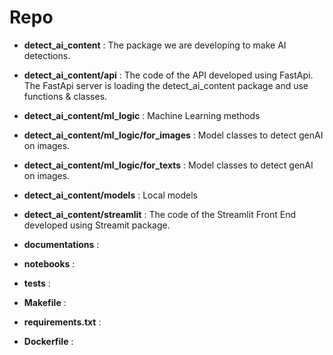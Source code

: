 
# Repo

- **detect_ai_content** :
  The package we are developing to make AI detections.

- **detect_ai_content/api** :
  The code of the API developed using FastApi.
  The FastApi server is loading the detect_ai_content package and use functions & classes.

- **detect_ai_content/ml_logic** :
  Machine Learning methods

- **detect_ai_content/ml_logic/for_images** :
  Model classes to detect genAI on images.

- **detect_ai_content/ml_logic/for_texts** :
  Model classes to detect genAI on images.

- **detect_ai_content/models** :
  Local models

- **detect_ai_content/streamlit** :
  The code of the Streamlit Front End developed using Streamit package.

- **documentations** :
- **notebooks** :
- **tests** :
- **Makefile** :
- **requirements.txt** :
- **Dockerfile** :
